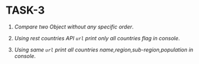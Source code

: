 # TASK-3

1. *Compare two Object without any specific order*.

2. *Using rest countries API `url` print only all countries flag in console*.

3. *Using same `url` print all countries name,region,sub-region,population in console*.